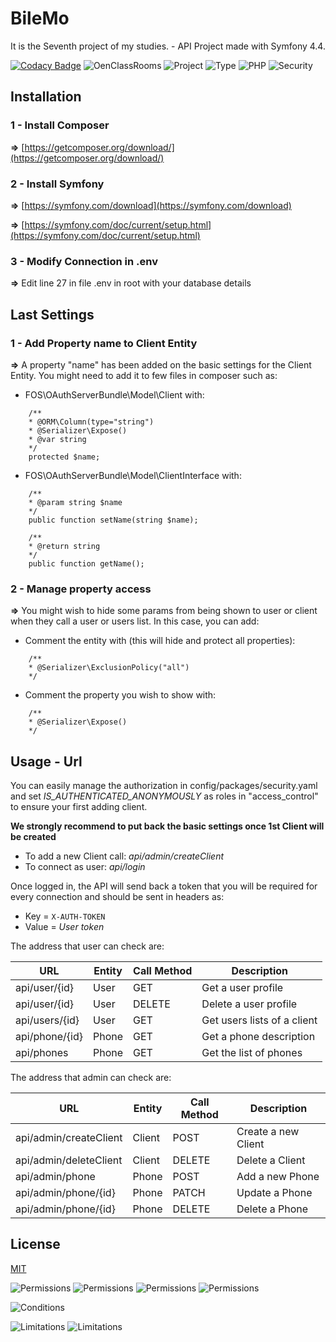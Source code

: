 # BileMo

It is the Seventh project of my studies. - API
Project made with Symfony 4.4.

[![Codacy Badge](https://api.codacy.com/project/badge/Grade/eb60ee833a8e40afb6f5ddfa68720231)](https://www.codacy.com/manual/MaxiKata/BileMo?utm_source=github.com&amp;utm_medium=referral&amp;utm_content=MaxiKata/BileMo&amp;utm_campaign=Badge_Grade)
![OenClassRooms](https://img.shields.io/badge/OpenClassRooms-DA_PHP/SF-blue.svg)
![Project](https://img.shields.io/badge/Project-7-blue.svg)
![Type](https://img.shields.io/badge/Type-API_FOSRest-blue.svg) 
![PHP](https://img.shields.io/badge/Symfony-4.4-blue.svg)
![Security](https://img.shields.io/badge/Security-Oauth2-blue.svg) 

## Installation
### 1 - Install Composer
**=>** [https://getcomposer.org/download/](https://getcomposer.org/download/)

### 2 - Install Symfony
**=>** [https://symfony.com/download](https://symfony.com/download)

**=>** [https://symfony.com/doc/current/setup.html](https://symfony.com/doc/current/setup.html)

### 3 - Modify Connection in .env

**=>** Edit line 27 in file .env in root with your database details

## Last Settings

### 1 - Add Property name to Client Entity 

**=>** A property "name" has been added on the basic settings for the Client Entity. You might need to add it to few files in composer such as:

-   FOS\OAuthServerBundle\Model\Client with: 

```
    /**
    * @ORM\Column(type="string")
    * @Serializer\Expose()
    * @var string
    */
    protected $name;
```

-   FOS\OAuthServerBundle\Model\ClientInterface with:

```
    /**
    * @param string $name
    */
    public function setName(string $name);
    
    /**
    * @return string
    */
    public function getName();
```

### 2 - Manage property access

**=>** You might wish to hide some params from being shown to user or client when they call a user or users list. In this case, you can add:

-   Comment the entity with (this will hide and protect all properties):

```
    /**
    * @Serializer\ExclusionPolicy("all")
    */
```

-   Comment the property you wish to show with:

```
    /**
    * @Serializer\Expose()
    */
```

## Usage - Url
    
You can easily manage the authorization in config/packages/security.yaml and set *IS_AUTHENTICATED_ANONYMOUSLY* as roles in "access_control" to ensure your first adding client.

**We strongly recommend to put back the basic settings once 1st Client will be created**
    
-   To add a new Client call: *api/admin/createClient*
-   To connect as user: *api/login*

Once logged in, the API will send back a token that you will be required for every connection and should be sent in headers as:
-   Key = ```X-AUTH-TOKEN```
-   Value = *User token*

The address that user can check are:

URL | Entity | Call Method | Description |
--- | ------ | ----------- | ----------- |
api/user/{id} | User | GET | Get a user profile |
api/user/{id} | User | DELETE | Delete a user profile |
api/users/{id} | User | GET | Get users lists of a client |
api/phone/{id} | Phone | GET | Get a phone description |
api/phones | Phone | GET | Get the list of phones |

The address that admin can check are:

URL | Entity | Call Method | Description |
--- | ------ | ----------- | ----------- |
api/admin/createClient | Client | POST | Create a new Client |
api/admin/deleteClient | Client | DELETE | Delete a Client |
api/admin/phone | Phone | POST | Add a new Phone |
api/admin/phone/{id} | Phone | PATCH | Update a Phone |
api/admin/phone/{id} | Phone | DELETE | Delete a Phone |

## License

[MIT](https://github.com/MaxiKata/BileMo/blob/master/LICENSE.md)

![Permissions](https://img.shields.io/badge/Permissions-Commercial_use-green.svg) 
![Permissions](https://img.shields.io/badge/Permissions-Distribution-green.svg) 
![Permissions](https://img.shields.io/badge/Permissions-Modification-green.svg) 
![Permissions](https://img.shields.io/badge/Permissions-Private_use-green.svg)

![Conditions](https://img.shields.io/badge/Conditions-License_and_copyright_notice-blue.svg)

![Limitations](https://img.shields.io/badge/Conditions-Liability-red.svg)
![Limitations](https://img.shields.io/badge/Conditions-Warranty-red.svg)